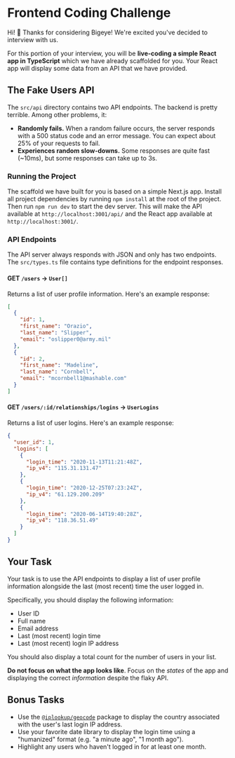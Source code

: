 # Frontend Coding Challenge

Hi! 👋 Thanks for considering Bigeye! We're excited you've decided to interview with us.

For this portion of your interview, you will be **live-coding a simple React app in TypeScript** which we have
already scaffolded for you. Your React app will display some data from an API that we have provided.

## The Fake Users API

The `src/api` directory contains two API endpoints. The backend is pretty terrible. Among other problems, it:

- **Randomly fails.** When a random failure occurs, the server responds with a 500 status code and an error message.
  You can expect about 25% of your requests to fail.
- **Experiences random slow-downs.** Some responses are quite fast (~10ms), but some responses can take up to 3s.

### Running the Project

The scaffold we have built for you is based on a simple Next.js app. Install all project dependencies by running `npm install` at the root of the project. Then run `npm run dev` to start the dev server. This will make the API available at `http://localhost:3001/api/` and the React app available at `http://localhost:3001/`.

### API Endpoints

The API server always responds with JSON and only has two endpoints. The `src/types.ts` file contains type
definitions for the endpoint responses.

#### GET `/users` -> `User[]`

Returns a list of user profile information. Here's an example response:

```json
[
  {
    "id": 1,
    "first_name": "Orazio",
    "last_name": "Slipper",
    "email": "oslipper0@army.mil"
  },
  {
    "id": 2,
    "first_name": "Madeline",
    "last_name": "Cornbell",
    "email": "mcornbell1@mashable.com"
  }
]
```

#### GET `/users/:id/relationships/logins` -> `UserLogins`

Returns a list of user logins. Here's an example response:

```json
{
  "user_id": 1,
  "logins": [
    {
      "login_time": "2020-11-13T11:21:48Z",
      "ip_v4": "115.31.131.47"
    },
    {
      "login_time": "2020-12-25T07:23:24Z",
      "ip_v4": "61.129.200.209"
    },
    {
      "login_time": "2020-06-14T19:40:28Z",
      "ip_v4": "118.36.51.49"
    }
  ]
}
```

## Your Task

Your task is to use the API endpoints to display a list of user profile information alongside the last (most recent)
time the user logged in.

Specifically, you should display the following information:

- User ID
- Full name
- Email address
- Last (most recent) login time
- Last (most recent) login IP address

You should also display a total count for the number of users in your list.

**Do not focus on what the app looks like**. Focus on the _states_ of the app and displaying the correct _information_
despite the flaky API.

## Bonus Tasks

- Use the [`@iplookup/geocode`](https://www.npmjs.com/package/@iplookup/geocode) package to display the country associated
  with the user's last login IP address.
- Use your favorite date library to display the login time using a "humanized" format (e.g. "a minute ago",
  "1 month ago").
- Highlight any users who haven't logged in for at least one month.
